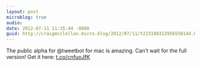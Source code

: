 ```yaml
---
layout: post
microblog: true
audio: 
date: 2012-07-11 11:35:44 -0600
guid: http://craigmcclellan.micro.blog/2012/07/11/t223108322956550144.html
---
```

The public alpha for @tweetbot for mac is amazing. Can’t wait for the full version! Get it here: [t.co/cnfuoJfK](http://t.co/cnfuoJfK)
